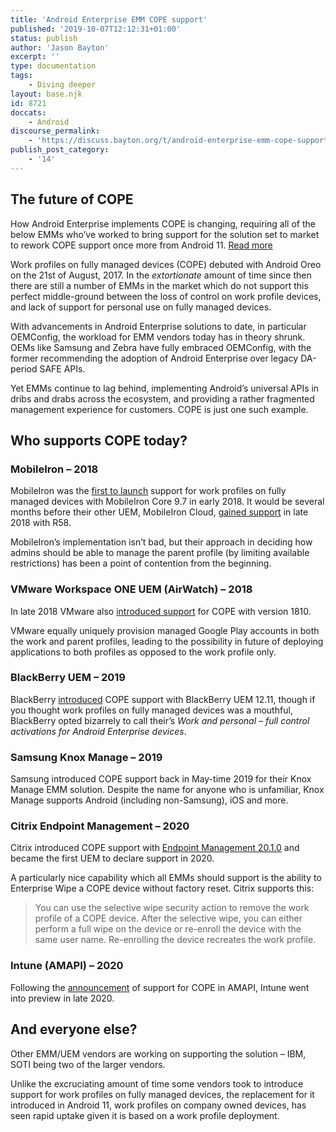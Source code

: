 ```yaml
---
title: 'Android Enterprise EMM COPE support'
published: '2019-10-07T12:12:31+01:00'
status: publish
author: 'Jason Bayton'
excerpt: ''
type: documentation
tags: 
    - Diving deeper
layout: base.njk
id: 8721
doccats:
    - Android
discourse_permalink:
    - 'https://discuss.bayton.org/t/android-enterprise-emm-cope-support/318'
publish_post_category:
    - '14'
---
```

<div class="callout callout-warning">

The future of COPE
------------------

 How Android Enterprise implements COPE is changing, requiring all of the below EMMs who’ve worked to bring support for the solution set to market to rework COPE support once more from Android 11. [Read more](/2020/02/android-enterprise-in-11-google-reduces-visibility-and-control-with-cope-to-bolster-privacy/)</div>
 
Work profiles on fully managed devices (COPE) debuted with Android Oreo on the 21st of August, 2017. In the *extortionate* amount of time since then there are still a number of EMMs in the market which do not support this perfect middle-ground between the loss of control on work profile devices, and lack of support for personal use on fully managed devices.

With advancements in Android Enterprise solutions to date, in particular OEMConfig, the workload for EMM vendors today has in theory shrunk. OEMs like Samsung and Zebra have fully embraced OEMConfig, with the former recommending the adoption of Android Enterprise over legacy DA-period SAFE APIs.

Yet EMMs continue to lag behind, implementing Android’s universal APIs in dribs and drabs across the ecosystem, and providing a rather fragmented management experience for customers. COPE is just one such example.

Who supports COPE today?
------------------------

### MobileIron – 2018

MobileIron was the [first to launch](/2018/03/mobileiron-launch-android-enterprise-work-profiles-on-fully-managed-devices/) support for work profiles on fully managed devices with MobileIron Core 9.7 in early 2018. It would be several months before their other UEM, MobileIron Cloud, [gained support](/2018/12/mobileiron-cloud-r58-supports-android-enterprise-fully-managed-devices-with-work-profiles/) in late 2018 with R58.

MobileIron’s implementation isn’t bad, but their approach in deciding how admins should be able to manage the parent profile (by limiting available restrictions) has been a point of contention from the beginning.

### VMware Workspace ONE UEM (AirWatch) – 2018

In late 2018 VMware also [introduced support](/2018/10/workspace-one-uem-1810-introduces-support-for-android-enterprise-fully-managed-devices-with-work-profiles/) for COPE with version 1810.

VMware equally uniquely provision managed Google Play accounts in both the work and parent profiles, leading to the possibility in future of deploying applications to both profiles as opposed to the work profile only.

### BlackBerry UEM – 2019

BlackBerry [introduced](https://docs.blackberry.com/en/endpoint-management/blackberry-uem/12_11/release-notes-and-advisories/Whats-new-in-BlackBerry-UEM-12_11) COPE support with BlackBerry UEM 12.11, though if you thought work profiles on fully managed devices was a mouthful, BlackBerry opted bizarrely to call their’s *Work and personal – full control activations for Android Enterprise devices*.

### Samsung Knox Manage – 2019

Samsung introduced COPE support back in May-time 2019 for their Knox Manage EMM solution. Despite the name for anyone who is unfamiliar, Knox Manage supports Android (including non-Samsung), iOS and more.

### Citrix Endpoint Management – 2020

Citrix introduced COPE support with [Endpoint Management 20.1.0](https://docs.citrix.com/en-us/citrix-endpoint-management/whats-new.html#endpoint-management-2010) and became the first UEM to declare support in 2020.

A particularly nice capability which all EMMs should support is the ability to Enterprise Wipe a COPE device without factory reset. Citrix supports this:

> You can use the selective wipe security action to remove the work profile of a COPE device. After the selective wipe, you can either perform a full wipe on the device or re-enroll the device with the same user name. Re-enrolling the device recreates the work profile.

### Intune (AMAPI) – 2020 

Following the [announcement](/2020/07/googles-android-management-api-will-soon-support-cope/) of support for COPE in AMAPI, Intune went into preview in late 2020.

And everyone else?
------------------

Other EMM/UEM vendors are working on supporting the solution – IBM, SOTI being two of the larger vendors.

Unlike the excruciating amount of time some vendors took to introduce support for work profiles on fully managed devices, the replacement for it introduced in Android 11, work profiles on company owned devices, has seen rapid uptake given it is based on a work profile deployment.